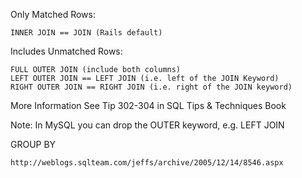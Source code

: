 Only Matched Rows:

    INNER JOIN == JOIN (Rails default)

Includes Unmatched Rows:

    FULL OUTER JOIN (include both columns)
    LEFT OUTER JOIN == LEFT JOIN (i.e. left of the JOIN Keyword)
    RIGHT OUTER JOIN == RIGHT JOIN (i.e. right of the JOIN keyword)

More Information See Tip 302-304 in SQL Tips & Techniques Book

Note: In MySQL you can drop the OUTER keyword, e.g. LEFT JOIN

GROUP BY

    http://weblogs.sqlteam.com/jeffs/archive/2005/12/14/8546.aspx

